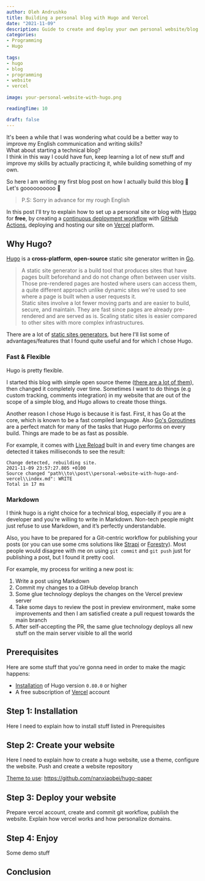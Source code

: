 ```yaml
---
author: Oleh Andrushko
title: Building a personal blog with Hugo and Vercel
date: "2021-11-09"
description: Guide to create and deploy your own personal website/blog with Hugo
categories: 
- Programming
- Hugo
  
tags: 
- hugo
- blog
- programming
- website
- vercel
  
image: your-personal-website-with-hugo.png

readingTime: 10

draft: false
---
```


It's been a while that I was wondering what could be a better way to improve my English communication and writing skills? <br>
What about starting a technical blog? <br>
I think in this way I could have fun, keep learning a lot of new stuff and improve my skills by actually practicing it, while building something of my own.<br>

So here I am writing my first blog post on how I actually build this blog 🙂 Let's goooooooooo 💪 <br>
> P.S: Sorry in advance for my rough English

In this post I'll try to explain how to set up a personal site or blog with [Hugo](https://gohugo.io/) for **free**, by creating a [continuous deployment workflow](https://en.wikipedia.org/wiki/Continuous_deployment) with [GitHub Actions](https://github.com/features/actions), deploying and hosting our site on [Vercel](https://vercel.com) platform.

## Why Hugo?

[Hugo](https://gohugo.io/) is a **cross-platform**, **open-source** static site generator written in [Go](https://golang.org/).

> A static site generator is a build tool that produces sites that have pages built beforehand and do not change often between user visits. 
Those pre-rendered pages are hosted where users can access them, a quite different approach unlike dynamic sites we're used to see where a page is built when a user requests it. <br>
Static sites involve a lot fewer moving parts and are easier to build, secure, and maintain. They are fast since pages are already pre-rendered and are served as is. Scaling static sites is easier compared to other sites with more complex infrastructures.

There are a lot of [static sites generators](https://jamstack.org/generators), but here I'll list some of advantages/features that I found quite useful and for which I chose Hugo.

### Fast & Flexible
Hugo is pretty flexible. 

I started this blog with simple open source theme ([there are a lot of them](https://themes.gohugo.io/)), then changed it completely over time. 
Sometimes I want to do things (e.g custom tracking, comments integration) in my website that are out of the scope of a simple blog, and Hugo allows to create those things.

Another reason I chose Hugo is because it is fast. 
First, it has Go at the core, which is known to be a fast compiled language. Also [Go's Goroutines](https://golangbot.com/goroutines/) are a perfect match for many of the tasks that Hugo performs on every build. Things are made to be as fast as possible. 

For example, it comes with [Live Reload](https://gohugo.io/getting-started/usage/#livereload) built in and every time changes are detected it takes milliseconds to see the result:
```shell
Change detected, rebuilding site.
2021-11-09 23:57:27.805 +0100
Source changed "path\\to\\post\\personal-website-with-hugo-and-vercel\\index.md": WRITE
Total in 17 ms
```

### Markdown
I think hugo is a right choice for a technical blog, especially if you are a developer and you’re willing to write in Markdown. Non-tech people might just refuse to use Markdown, and it’s perfectly understandable.

Also, you have to be prepared for a Git-centric workflow for publishing your posts (or you can use some cms solutions like [Strapi](https://strapi.io/integrations/hugo-cms) or [Forestry](https://forestry.io/)). Most people would disagree with me on using `git commit` and `git push` just for publishing a post, but I found it pretty cool.

For example, my process for writing a new post is:

1. Write a post using Markdown
2. Commit my changes to a GitHub develop branch
3. Some glue technology deploys the changes on the Vercel preview server
4. Take some days to review the post in preview environment, make some improvements and then I am satisfied create a pull request towards the main branch
5. After self-accepting the PR, the same glue technology deploys all new stuff on the main server visible to all the world

## Prerequisites

Here are some stuff that you're gonna need in order to make the magic happens:
- [Installation](https://gohugo.io/getting-started/installing/) of Hugo version `0.80.0` or higher
- A free subscription of [Vercel](https://vercel.com/signup) account

## Step 1: Installation

Here I need to explain how to install stuff listed in Prerequisites

## Step 2: Create your website

Here I need to explain how to create a hugo website, use a theme, configure the website.
Push and create a website repository

[Theme to use](https://themes.gohugo.io/themes/hugo-paper/): https://github.com/nanxiaobei/hugo-paper

## Step 3: Deploy your website

Prepare vercel account, create and commit git workflow, publish the website.
Explain how vercel works and how personalize domains.

## Step 4: Enjoy

Some demo stuff

## Conclusion
